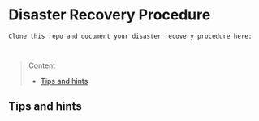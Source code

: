 # Disaster Recovery Procedure

```
Clone this repo and document your disaster recovery procedure here:



```
> Content
> - [Tips and hints](#tips-and-hints)


## Tips and hints

